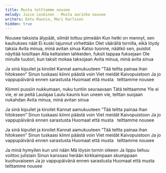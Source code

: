 ```yaml
---
title: Musta telttamme nousee
melody: Juice Leskinen - Musta aurinko nousee
writers: Eetu Raunio, Mari Karlsson
hidden: true
---
```


Nousee taksista älypäät, silmät tottuu pimeään
Kun hetki on mennyt, sen kauhukses näät
Ei kuski tajunnut virhettään
Olet väärällä tornilla, eikä löydy taksia
Avita minua, minä avitan sinua
Katso tuonne, näätkö sen, puistot näyttää toisiltaan
Alla keltaisten lahkeiden, fuksit tappaa fuksejaan
Ole minulle tuutori, kun taksit mokaa taksojaan 
Avita minua, minä avita sinua

Ja sinä kipuilet ja kiroilet
Kannat aamukuuteen
“Tää teltta painaa ihan hitokseen”
Sinun tuskaasi kiinni päästä voin
Viet meidät Kaivopuistoon
Ja jo vappupäivänä ennen sarastusta
Huomaat että musta   telttamme nousee

Kömmi pussiin nukkumaan, nuku tuntiin seuraavaan
Tätä telttaamme Yle ei vie, ei se peitä Laulajaa
Laulu kaunis kun uneen vie, telttan suojaan nukahdan
Avita minua, minä avitan sinua

Ja sinä kipuilet ja kiroilet
Kannat aamukuuteen
“Tää teltta painaa ihan hitokseen”
Sinun tuskaasi kiinni päästä voin
Viet meidät Kaivopuistoon
Ja jo vappupäivänä ennen sarastusta
Huomaat että musta   telttamme nousee

Ja sinä kipuilet ja kiroilet
Kannat aamukuuteen
“Tää teltta painaa ihan hitokseen”
Sinun tuskaasi kiinni päästä voin
Viet meidät Kaivopuistoon
Ja jo vappupäivänä ennen sarastusta
Huomaat että musta   telttamme nousee

Ja minä hymyilen kun unii nään
Mä löysin tornin oikeen
Ja lippu liehuu voittoo julistain
Sinun kanssasi herään kirkkaimpaan skumppaan kuohuvaiseen
Ja jo vappupäivänä ennen sarastusta
Huomaat että musta   telttamme nousee